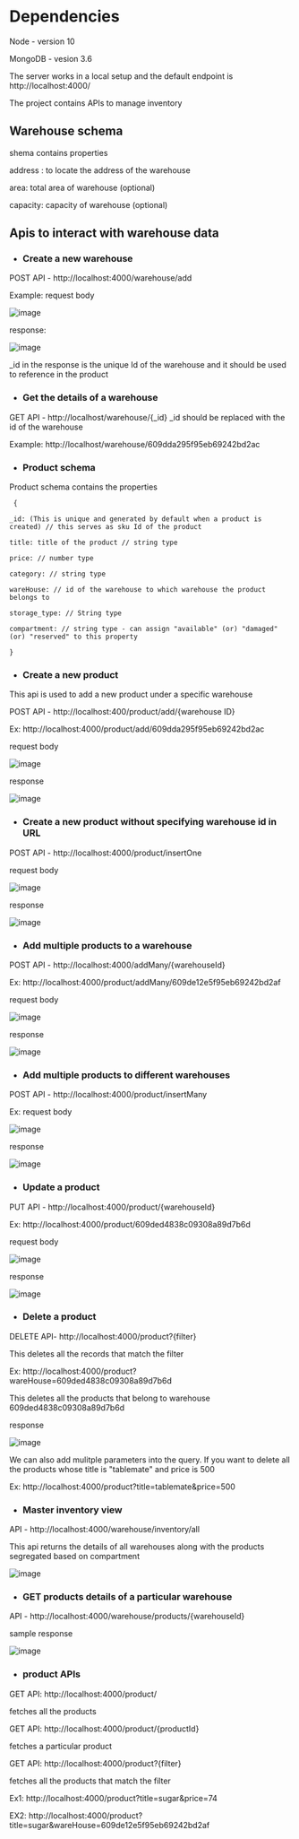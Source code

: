 
# Dependencies
Node - version 10

MongoDB - vesion 3.6

The server works in a local setup and the default endpoint is http://localhost:4000/

The project contains APIs to manage inventory

## Warehouse schema

shema contains properties

address : to locate the address of the warehouse

area: total area of warehouse (optional)

capacity: capacity of warehouse (optional)


## Apis to interact with warehouse data

- ### Create a new warehouse
POST API - http://localhost:4000/warehouse/add

Example: request body

![image](https://user-images.githubusercontent.com/36034208/118209784-e8d7b480-b486-11eb-806c-28e91d7bda89.png)


response:

![image](https://user-images.githubusercontent.com/36034208/118209828-00af3880-b487-11eb-857e-3775798de0f4.png)

_id in the response is the unique Id of the warehouse and it should be used to reference in the product



- ### Get the details of a warehouse

GET API - http://localhost/warehouse/{_id} _id should be replaced with the id of the warehouse

Example: http://localhost/warehouse/609dda295f95eb69242bd2ac

- ### Product schema

Product schema contains the properties

     {

    _id: (This is unique and generated by default when a product is created) // this serves as sku Id of the product

    title: title of the product // string type

    price: // number type

    category: // string type

    wareHouse: // id of the warehouse to which warehouse the product belongs to

    storage_type: // String type

    compartment: // string type - can assign "available" (or) "damaged" (or) "reserved" to this property
    
    }


- ### Create a new product

This api is used to add a new product under a specific warehouse

POST API - http://localhost:400/product/add/{warehouse ID}

Ex:  http://localhost:4000/product/add/609dda295f95eb69242bd2ac

request body

![image](https://user-images.githubusercontent.com/36034208/118211357-a82d6a80-b489-11eb-94d0-6a2efc1aa3aa.png)

response

![image](https://user-images.githubusercontent.com/36034208/118211433-b7141d00-b489-11eb-9784-7c670328d87a.png)


- ### Create a new product without specifying warehouse id in URL

POST API -  http://localhost:4000/product/insertOne

request body

![image](https://user-images.githubusercontent.com/36034208/118212267-546f5100-b48a-11eb-95a7-84deba4c169e.png)

response

![image](https://user-images.githubusercontent.com/36034208/118212858-78329700-b48a-11eb-8fc0-ea22707a6539.png)


- ### Add multiple products to a warehouse

POST API - http://localhost:4000/addMany/{warehouseId}

Ex:  http://localhost:4000/product/addMany/609de12e5f95eb69242bd2af

request body

![image](https://user-images.githubusercontent.com/36034208/118216628-80420500-b491-11eb-953b-f4c3c1ddab81.png)

response

![image](https://user-images.githubusercontent.com/36034208/118216664-8d5ef400-b491-11eb-8355-3a6004c4a07a.png)

- ### Add multiple products to different warehouses

POST API -  http://localhost:4000/product/insertMany

Ex: request body

![image](https://user-images.githubusercontent.com/36034208/118216913-00686a80-b492-11eb-9295-b2285df85bfd.png)

response

![image](https://user-images.githubusercontent.com/36034208/118216937-0d855980-b492-11eb-9c4f-ee323ee54bdf.png)

- ### Update a product

PUT API -   http://localhost:4000/product/{warehouseId}

Ex: http://localhost:4000/product/609ded4838c09308a89d7b6d

request body

![image](https://user-images.githubusercontent.com/36034208/118217110-7076f080-b492-11eb-962f-c6dce0588c93.png)

response

![image](https://user-images.githubusercontent.com/36034208/118217132-7a005880-b492-11eb-9924-17fda3f9fd81.png)

- ### Delete a product

DELETE API-  http://localhost:4000/product?{filter}

This deletes all the records that match the filter

Ex:  http://localhost:4000/product?wareHouse=609ded4838c09308a89d7b6d

This deletes all the products that belong to warehouse 609ded4838c09308a89d7b6d

response

![image](https://user-images.githubusercontent.com/36034208/118217378-fa26be00-b492-11eb-9d4b-3bb52020b8b8.png)

We can also add mulitple parameters into the query. If you want to delete all the products whose title is "tablemate" and price is 500

Ex: http://localhost:4000/product?title=tablemate&price=500


- ### Master inventory view

API -  http://localhost:4000/warehouse/inventory/all

This api returns the details of all warehouses along with the products segregated based on compartment

![image](https://user-images.githubusercontent.com/36034208/118218495-26dbd500-b495-11eb-9174-2f7cd7a2e26d.png)

- ### GET products details of a particular warehouse

API - http://localhost:4000/warehouse/products/{warehouseId}

sample response

![image](https://user-images.githubusercontent.com/36034208/118218656-83d78b00-b495-11eb-800b-e049c01578af.png)

- ### product APIs

GET API: http://localhost:4000/product/

fetches all the products

GET API: http://localhost:4000/product/{productId}

fetches a particular product

GET API: http://localhost:4000/product?{filter}

fetches all the products that match the filter

Ex1: http://localhost:4000/product?title=sugar&price=74

EX2: http://localhost:4000/product?title=sugar&wareHouse=609de12e5f95eb69242bd2af


















